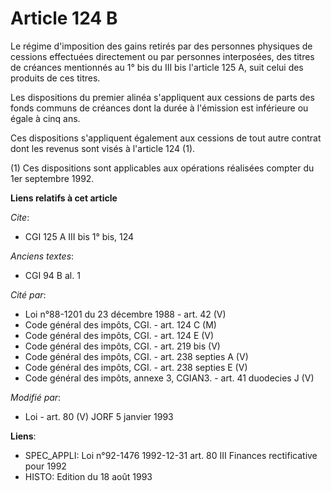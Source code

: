 # Article 124 B

Le régime d'imposition des gains retirés par des personnes physiques de cessions effectuées directement ou par personnes
interposées, des titres de créances mentionnés au 1° bis du III bis l'article 125 A, suit celui des produits de ces titres.

Les dispositions du premier alinéa s'appliquent aux cessions de parts des fonds communs de créances dont la durée à
l'émission est inférieure ou égale à cinq ans.

Ces dispositions s'appliquent également aux cessions de tout autre contrat dont les revenus sont visés à l'article 124 (1).

(1) Ces dispositions sont applicables aux opérations réalisées compter du 1er septembre 1992.

**Liens relatifs à cet article**

_Cite_:

  - CGI 125 A III bis 1° bis, 124

_Anciens textes_:

  - CGI 94 B al. 1

_Cité par_:

  - Loi n°88-1201 du 23 décembre 1988 - art. 42 (V)
  - Code général des impôts, CGI. - art. 124 C (M)
  - Code général des impôts, CGI. - art. 124 E (V)
  - Code général des impôts, CGI. - art. 219 bis (V)
  - Code général des impôts, CGI. - art. 238 septies A (V)
  - Code général des impôts, CGI. - art. 238 septies E (V)
  - Code général des impôts, annexe 3, CGIAN3. - art. 41 duodecies J (V)

_Modifié par_:

  - Loi - art. 80 (V) JORF 5 janvier 1993

**Liens**:

  - SPEC_APPLI: Loi n°92-1476 1992-12-31 art. 80 III Finances rectificative pour 1992
  - HISTO: Edition du 18 août 1993
